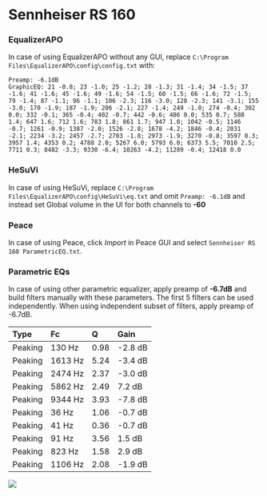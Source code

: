 # Sennheiser RS 160

### EqualizerAPO
In case of using EqualizerAPO without any GUI, replace `C:\Program Files\EqualizerAPO\config\config.txt`
with:
```
Preamp: -6.1dB
GraphicEQ: 21 -0.8; 23 -1.0; 25 -1.2; 28 -1.3; 31 -1.4; 34 -1.5; 37 -1.6; 41 -1.6; 45 -1.6; 49 -1.6; 54 -1.5; 60 -1.5; 66 -1.6; 72 -1.5; 79 -1.4; 87 -1.1; 96 -1.1; 106 -2.3; 116 -3.0; 128 -2.3; 141 -3.1; 155 -3.0; 170 -1.9; 187 -1.9; 206 -2.1; 227 -1.4; 249 -1.0; 274 -0.4; 302 0.0; 332 -0.1; 365 -0.4; 402 -0.7; 442 -0.6; 486 0.0; 535 0.7; 588 1.4; 647 1.6; 712 1.6; 783 1.8; 861 1.7; 947 1.0; 1042 -0.5; 1146 -0.7; 1261 -0.9; 1387 -2.0; 1526 -2.8; 1678 -4.2; 1846 -0.4; 2031 -2.1; 2234 -3.2; 2457 -2.7; 2703 -1.8; 2973 -1.9; 3270 -0.8; 3597 0.3; 3957 1.4; 4353 0.2; 4788 2.0; 5267 6.0; 5793 6.0; 6373 5.5; 7010 2.5; 7711 0.3; 8482 -3.3; 9330 -6.4; 10263 -4.2; 11289 -0.4; 12418 0.0
```

### HeSuVi
In case of using HeSuVi, replace `C:\Program Files\EqualizerAPO\config\HeSuVi\eq.txt` and omit `Preamp:
-6.1dB` and instead set Global volume in the UI for both channels to **-60**

### Peace
In case of using Peace, click *Import* in Peace GUI and select `Sennheiser RS 160 ParametricEQ.txt`.

### Parametric EQs
In case of using other parametric equalizer, apply preamp of **-6.7dB** and build filters manually
with these parameters. The first 5 filters can be used independently.
When using independent subset of filters, apply preamp of -6.7dB.

| Type    | Fc      |    Q | Gain    |
|:--------|:--------|:-----|:--------|
| Peaking | 130 Hz  | 0.98 | -2.8 dB |
| Peaking | 1613 Hz | 5.24 | -3.4 dB |
| Peaking | 2474 Hz | 2.37 | -3.0 dB |
| Peaking | 5862 Hz | 2.49 | 7.2 dB  |
| Peaking | 9344 Hz | 3.93 | -7.8 dB |
| Peaking | 36 Hz   | 1.06 | -0.7 dB |
| Peaking | 41 Hz   | 0.36 | -0.7 dB |
| Peaking | 91 Hz   | 3.56 | 1.5 dB  |
| Peaking | 823 Hz  | 1.58 | 2.9 dB  |
| Peaking | 1106 Hz | 2.08 | -1.9 dB |

![](https://raw.githubusercontent.com/jaakkopasanen/AutoEq/master/results/headphonecom/sbaf-serious/Sennheiser%20RS%20160/Sennheiser%20RS%20160.png)